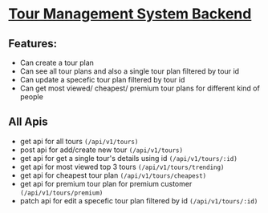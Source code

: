 # [Tour Management System Backend](https://tour-management-system-server.vercel.app)

## Features:

- Can create a tour plan
- Can see all tour plans and also a single tour plan filtered by tour id
- Can update a specefic tour plan filtered by tour id
- Can get most viewed/ cheapest/ premium tour plans for different kind of people

## All Apis

- get api for all tours `(/api/v1/tours)`
- post api for add/create new tour `(/api/v1/tours)`
- get api for get a single tour's details using id `(/api/v1/tours/:id)`
- get api for most viewed top 3 tours `(/api/v1/tours/trending)`
- get api for cheapest tour plan `(/api/v1/tours/cheapest)`
- get api for premium tour plan for premium customer `(/api/v1/tours/premium)`
- patch api for edit a specefic tour plan filtered by id `(/api/v1/tours/:id)`
